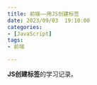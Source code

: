 ```yaml
---
title: 前端——用JS创建标签
date: 2023/09/03  19:10:00
categories:
- [JavaScript]
tags:
- 前端

---
```


**JS创建标签**的学习记录。

<!-- more -->